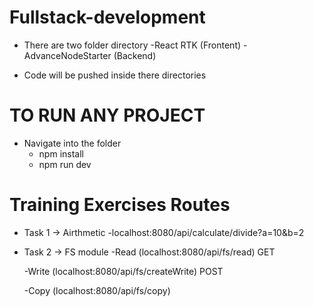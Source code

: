 # Fullstack-development
- There are two folder directory
    -React RTK (Frontent) 
    -AdvanceNodeStarter (Backend)

- Code will be pushed inside there directories

# TO RUN ANY PROJECT
- Navigate into the folder
    - npm install
    - npm run dev

# Training Exercises Routes
- Task 1 -> Airthmetic
    -localhost:8080/api/calculate/divide?a=10&b=2

- Task 2 -> FS module
    -Read (localhost:8080/api/fs/read) GET

    -Write (localhost:8080/api/fs/createWrite) POST

    -Copy (localhost:8080/api/fs/copy)

